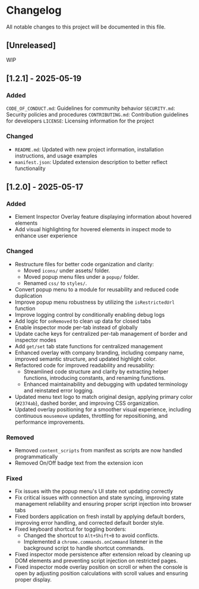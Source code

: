 # Changelog

All notable changes to this project will be documented in this file.

## [Unreleased]

WIP

## [1.2.1] - 2025-05-19

### Added

`CODE_OF_CONDUCT.md`: Guidelines for community behavior
`SECURITY.md`: Security policies and procedures
`CONTRIBUTING.md`: Contribution guidelines for developers
`LICENSE`: Licensing information for the project

### Changed

- `README.md`: Updated with new project information, installation instructions, and usage examples
- `manifest.json`: Updated extension description to better reflect functionality

## [1.2.0] - 2025-05-17

### Added

- Element Inspector Overlay feature displaying information about hovered elements
- Add visual highlighting for hovered elements in inspect mode to enhance user experience

### Changed

- Restructure files for better code organization and clarity:
  - Moved `icons/` under assets/ folder.
  - Moved popup menu files under a `popup/` folder.
  - Renamed `css/` to `styles/`.
- Convert popup menu to a module for reusability and reduced code duplication
- Improve popup menu robustness by utilizing the `isRestrictedUrl` function
- Improve logging control by conditionally enabling debug logs
- Add logic for `onRemoved` to clean up data for closed tabs
- Enable inspector mode per-tab instead of globally
- Update cache keys for centralized per-tab management of border and inspector modes
- Add `get/set` tab state functions for centralized management
- Enhanced overlay with company branding, including company name, improved semantic structure, and updated highlight color.
- Refactored code for improved readability and reusability:
  - Streamlined code structure and clarity by extracting helper functions, introducing constants, and renaming functions.
  - Enhanced maintainability and debugging with updated terminology and reinstated error logging.
- Updated menu text logo to match original design, applying primary color (`#2374ab`), dashed border, and improving CSS organization.
- Updated overlay positioning for a smoother visual experience, including continuous `mousemove` updates, throttling for repositioning, and performance improvements.

### Removed

- Removed `content_scripts` from manifest as scripts are now handled programmatically
- Removed On/Off badge text from the extension icon

### Fixed

- Fix issues with the popup menu's UI state not updating correctly
- Fix critical issues with connection and state syncing, improving state management reliability and ensuring proper script injection into browser tabs
- Fixed borders application on fresh install by applying default borders, improving error handling, and corrected default border style.
- Fixed keyboard shortcut for toggling borders:
  - Changed the shortcut to `Alt+Shift+B` to avoid conflicts.
  - Implemented a `chrome.commands.onCommand` listener in the background script to handle shortcut commands.
- Fixed inspector mode persistence after extension reload by cleaning up DOM elements and preventing script injection on restricted pages.
- Fixed inspector mode overlay position on scroll or when the console is open by adjusting position calculations with scroll values and ensuring proper display.
